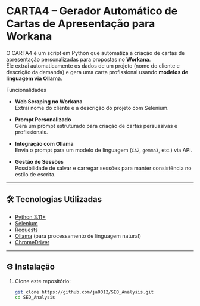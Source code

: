 # CARTA4 – Gerador Automático de Cartas de Apresentação para Workana

O CARTA4 é um script em Python que automatiza a criação de cartas de apresentação personalizadas para propostas no **Workana**.  
Ele extrai automaticamente os dados de um projeto (nome do cliente e descrição da demanda) e gera uma carta profissional usando **modelos de linguagem via Ollama**.


Funcionalidades

- **Web Scraping no Workana**  
  Extrai nome do cliente e a descrição do projeto com Selenium.

- **Prompt Personalizado**  
  Gera um prompt estruturado para criação de cartas persuasivas e profissionais.

- **Integração com Ollama**  
  Envia o prompt para um modelo de linguagem (`CA2`, `gemma3`, etc.) via API.

- **Gestão de Sessões**  
  Possibilidade de salvar e carregar sessões para manter consistência no estilo de escrita.

---

## 🛠️ Tecnologias Utilizadas

- [Python 3.11+](https://www.python.org/)  
- [Selenium](https://www.selenium.dev/)  
- [Requests](https://docs.python-requests.org/)  
- [Ollama](https://ollama.ai/) (para processamento de linguagem natural)  
- [ChromeDriver](https://chromedriver.chromium.org/)

---

## ⚙️ Instalação

1. Clone este repositório:
   ```bash
   git clone https://github.com/ja0012/SEO_Analysis.git
   cd SEO_Analysis
